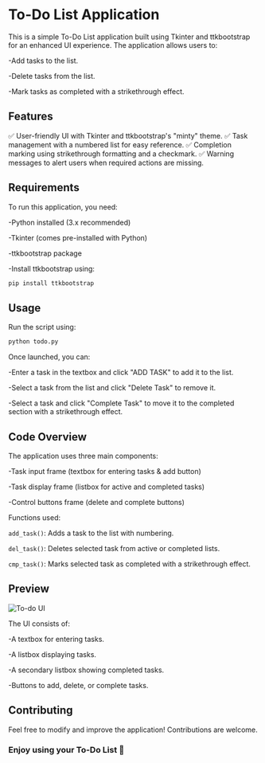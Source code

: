 # To-Do List Application
This is a simple To-Do List application built using Tkinter and ttkbootstrap for an enhanced UI experience. The application allows users to:

-Add tasks to the list.

-Delete tasks from the list.

-Mark tasks as completed with a strikethrough effect.

## Features
✅ User-friendly UI with Tkinter and ttkbootstrap's "minty" theme. 
✅ Task management with a numbered list for easy reference.
✅ Completion marking using strikethrough formatting and a checkmark. 
✅ Warning messages to alert users when required actions are missing.

## Requirements
To run this application, you need:

-Python installed (3.x recommended)

-Tkinter (comes pre-installed with Python)

-ttkbootstrap package

-Install ttkbootstrap using:

```bash
pip install ttkbootstrap
```

## Usage
Run the script using:

```bash
python todo.py
```
Once launched, you can:

-Enter a task in the textbox and click "ADD TASK" to add it to the list.

-Select a task from the list and click "Delete Task" to remove it.

-Select a task and click "Complete Task" to move it to the completed section with a strikethrough effect.

## Code Overview
The application uses three main components:

-Task input frame (textbox for entering tasks & add button)

-Task display frame (listbox for active and completed tasks)

-Control buttons frame (delete and complete buttons)

Functions used:

```add_task()```: Adds a task to the list with numbering.

```del_task()```: Deletes selected task from active or completed lists.

```cmp_task()```: Marks selected task as completed with a strikethrough effect.

## Preview
![To-do UI](todo.png)

The UI consists of:

-A textbox for entering tasks.

-A listbox displaying tasks.

-A secondary listbox showing completed tasks.

-Buttons to add, delete, or complete tasks.


## Contributing
Feel free to modify and improve the application! Contributions are welcome.

### Enjoy using your To-Do List 🎯
